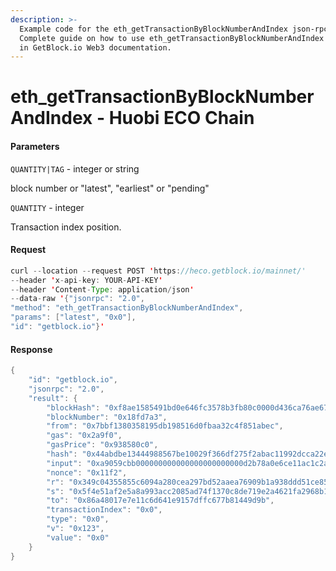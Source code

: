 ```yaml
---
description: >-
  Example code for the eth_getTransactionByBlockNumberAndIndex json-rpc method.
  Сomplete guide on how to use eth_getTransactionByBlockNumberAndIndex json-rpc
  in GetBlock.io Web3 documentation.
---
```


# eth\_getTransactionByBlockNumberAndIndex - Huobi ECO Chain

#### Parameters

`QUANTITY|TAG` - integer or string

block number or "latest", "earliest" or "pending"

`QUANTITY` - integer

Transaction index position.

#### Request

```java
curl --location --request POST 'https://heco.getblock.io/mainnet/' 
--header 'x-api-key: YOUR-API-KEY' 
--header 'Content-Type: application/json' 
--data-raw '{"jsonrpc": "2.0",
"method": "eth_getTransactionByBlockNumberAndIndex",
"params": ["latest", "0x0"],
"id": "getblock.io"}'
```

#### Response

```java
{
    "id": "getblock.io",
    "jsonrpc": "2.0",
    "result": {
        "blockHash": "0xf8ae1585491bd0e646fc3578b3fb80c0000d436ca76ae67d22966cdc849d59cc",
        "blockNumber": "0x18fd7a3",
        "from": "0x7bbf1380358195db198516d0fbaa32c4f851abec",
        "gas": "0x2a9f0",
        "gasPrice": "0x938580c0",
        "hash": "0x44abdbe13444988567be10029f366df275f2abac11992dcca22edcb0aff4a5b8",
        "input": "0xa9059cbb000000000000000000000000d2b78a0e6ce11ac1c2a1500c772a65129a49b5e200000000000000000000000000000000000000000000d3c21bcecceda1000000",
        "nonce": "0x11f2",
        "r": "0x349c04355855c6094a280cea297bd52aaea76909b1a938ddd51ce852174924a9",
        "s": "0x5f4e51af2e5a8a993acc2085ad74f1370c8de719e2a4621fa2968b1566479c82",
        "to": "0x86a48017e7e11c6d641e9157dffc677b81449d9b",
        "transactionIndex": "0x0",
        "type": "0x0",
        "v": "0x123",
        "value": "0x0"
    }
}
```
